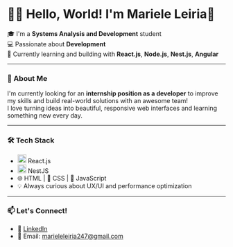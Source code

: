 # 👩‍💻 Hello, World! I'm Mariele Leiria👋


🎓 I'm a **Systems Analysis and Development** student  
💻 Passionate about **Development**  
🌱 Currently learning and building with  **React.js**, **Node.js**, **Nest.js**, **Angular**

---

### 🚀 About Me

I'm currently looking for an **internship position as a developer** to improve my skills and build real-world solutions with an awesome team!  
I love turning ideas into beautiful, responsive web interfaces and learning something new every day.  

---

### 🛠️ Tech Stack

- <img src="https://reactjs.org/logo-og.png" alt="React Logo" width="20"/> React.js
- <img src="https://nestjs.com/img/logo-small.svg" alt="NestJS Logo" width="20"/> NestJS
- 🌐 HTML | 🎨 CSS | 🧠 JavaScript
- 💡 Always curious about UX/UI and performance optimization

---

### 📫 Let's Connect!

- 💼 [LinkedIn](https://www.linkedin.com/in/marieleleiria/)
- 📧 Email: marieleleiria247@gmail.com


